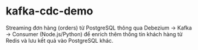 # kafka-cdc-demo
Streaming đơn hàng (orders) từ PostgreSQL thông qua Debezium → Kafka → Consumer (Node.js/Python) để enrich thêm thông tin khách hàng từ Redis và lưu kết quả vào PostgreSQL khác.
